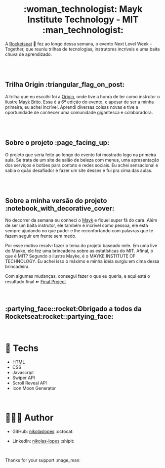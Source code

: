 <div align="center">
  <h1><strong>:woman_technologist: Mayk Institute Technology - MIT 	:man_technologist:</strong></h1>
</div>

A [Rocketseat](https://rocketseat.com.br/?utm_source=nextlevelweek-site&utm_medium=logo&utm_campaign=nextlevelweek) 🚀 fez ao longo dessa semana, o evento Next Level Week - Together, que reuniu trilhas de tecnologias, instrutores incríveis e uma baita chuva de aprendizado.
  
  </br></br>

<div>
  <h2>Trilha Origin :triangular_flag_on_post:	</h2>
</div>

A trilha que eu escolhi foi a [Origin](https://nextlevelweek.com/episodios/origin/live-1/edicao/6), onde tive a honra de ter como instrutor o ilustre [Mayk Brito](https://github.com/maykbrito).
Essa é a 6ª edição do evento, e apesar de ser a minha primeira, eu achei incrível. Aprendi diversas coisas novas e tive a oportunidade de conhecer uma comunidade gigantesca e colaboradora.

 </br></br>

<div>
  <h2>Sobre o projeto :page_facing_up:</h2>
</div>

O projeto que seria feito ao longo do evento foi mostrado logo na primeira aula. Se trata de um site de salão de beleza com menus, uma apresentação dos serviços e botões para contato e redes sociais. Eu achei sensacional e sabia o quão desafiador é fazer um site desses e fui pra cima das aulas.

 </br></br>

<div>
  <h2>Sobre a minha versão do projeto :notebook_with_decorative_cover:</h2>
</div>

No decorrer da semana eu conheci o [Mayk](https://github.com/maykbrito) e fiquei super fã do cara. Além de ser um baita instrutor, ele também é incrível como pessoa, ele está sempre ajudando no que puder e lhe reconfortando com palavras que te fazem seguir em frente sem medo.

Por esse motivo resolvi fazer o tema do projeto baseado nele. Em uma live do Mayke, ele fez uma brincadeira sobre as estatísticas do MIT. Afinal, o que é MIT? Segundo o ilustre Mayke, é o MAYKE INSTITUTE OF TECHNOLOGY. Eu achei isso o máximo e minha ideia surgiu em cima dessa brincadeira.

Com algumas mudanças, consegui fazer o que eu queria, e aqui está o resultado final 	:fast_forward: [Final Project](https://nikolaslopes.github.io/mayk-institute-technology/)

<br> 

<h2>:partying_face::rocket:Obrigado a todos da <spam>Rocketseat</spam>:rocket::partying_face:</h2>

<br>
    
# 🚀 Techs
- HTML
- CSS
- Javascript
- Swiper API
- Scroll Reveal API
- Icon Moon Generator
    
 <br>
   
# 👨🏻‍💻 Author

- GitHub: [nikolaslopes](https://github.com/nikolaslopes) :octocat:
- LinkedIn: [nikolas-lopes](https://www.linkedin.com/in/nikolas-lopes-b06524209/) :shipit:

  <br>
  
<p>Thanks for your support :mage_man:<p>
